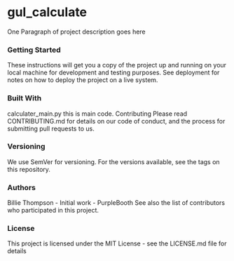 # gul_calculate
One Paragraph of project description goes here

### Getting Started
These instructions will get you a copy of the project up and running on your local machine for development and testing purposes. See deployment for notes on how to deploy the project on a live system.

### Built With
calculater_main.py
this is main code.
Contributing
Please read CONTRIBUTING.md for details on our code of conduct, and the process for submitting pull requests to us.

### Versioning
We use SemVer for versioning. For the versions available, see the tags on this repository.

### Authors
Billie Thompson - Initial work - PurpleBooth
See also the list of contributors who participated in this project.

### License
This project is licensed under the MIT License - see the LICENSE.md file for details
